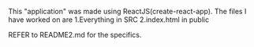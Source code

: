 This "application" was made using ReactJS(create-react-app).
The files I have worked on are 
1.Everything in SRC
2.index.html in public



REFER to README2.md for the specifics.